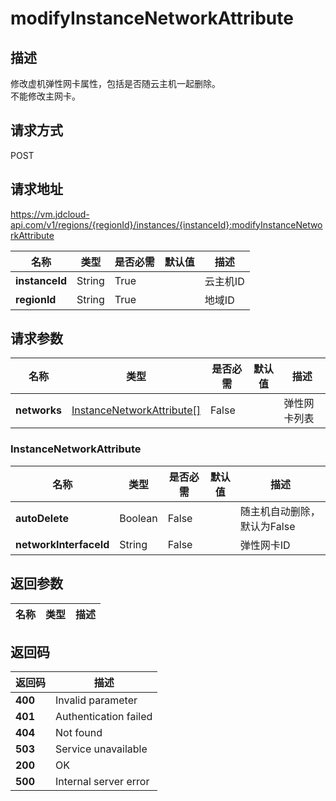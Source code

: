 # modifyInstanceNetworkAttribute


## 描述
修改虚机弹性网卡属性，包括是否随云主机一起删除。<br>
不能修改主网卡。


## 请求方式
POST

## 请求地址
https://vm.jdcloud-api.com/v1/regions/{regionId}/instances/{instanceId}:modifyInstanceNetworkAttribute

|名称|类型|是否必需|默认值|描述|
|---|---|---|---|---|
|**instanceId**|String|True||云主机ID|
|**regionId**|String|True||地域ID|

## 请求参数
|名称|类型|是否必需|默认值|描述|
|---|---|---|---|---|
|**networks**|[InstanceNetworkAttribute[]](##InstanceNetworkAttribute)|False||弹性网卡列表|

### <a name="InstanceNetworkAttribute">InstanceNetworkAttribute</a>
|名称|类型|是否必需|默认值|描述|
|---|---|---|---|---|
|**autoDelete**|Boolean|False||随主机自动删除，默认为False|
|**networkInterfaceId**|String|False||弹性网卡ID|

## 返回参数
|名称|类型|描述|
|---|---|---|



## 返回码
|返回码|描述|
|---|---|
|**400**|Invalid parameter|
|**401**|Authentication failed|
|**404**|Not found|
|**503**|Service unavailable|
|**200**|OK|
|**500**|Internal server error|
